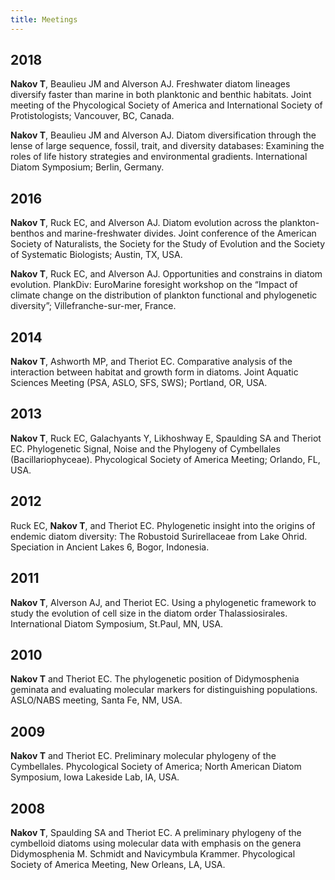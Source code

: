 ```yaml
---
title: Meetings
---
```


## 2018 
**Nakov T**, Beaulieu JM and Alverson AJ. Freshwater diatom lineages diversify faster than marine in both planktonic and benthic habitats. Joint meeting of the Phycological Society of America and International Society of Protistologists; Vancouver, BC, Canada.

**Nakov T**, Beaulieu JM and Alverson AJ. Diatom diversification through the lense of large sequence, fossil, trait, and diversity databases: Examining the roles of life history strategies and environmental gradients. International Diatom Symposium; Berlin, Germany.

## 2016 
**Nakov T**, Ruck EC, and Alverson AJ. Diatom evolution across the plankton-benthos and marine-freshwater divides. Joint conference of the American Society of Naturalists, the Society for the Study of Evolution and the Society of Systematic Biologists; Austin, TX, USA.

**Nakov T**, Ruck EC, and Alverson AJ. Opportunities and constrains in diatom evolution. PlankDiv: EuroMarine foresight workshop on the “Impact of climate change on the distribution of plankton functional and phylogenetic diversity”; Villefranche-sur-mer, France.

## 2014 
**Nakov T**, Ashworth MP, and Theriot EC. Comparative analysis of the interaction between habitat and growth form in diatoms. Joint Aquatic Sciences Meeting (PSA, ASLO, SFS, SWS); Portland, OR, USA.

## 2013 
**Nakov T**, Ruck EC, Galachyants Y, Likhoshway E, Spaulding SA and Theriot EC. Phylogenetic Signal, Noise and the Phylogeny of Cymbellales (Bacillariophyceae). Phycological Society of America Meeting; Orlando, FL, USA.

## 2012 
Ruck EC, **Nakov T**, and Theriot EC. Phylogenetic insight into the origins of endemic diatom diversity: The Robustoid Surirellaceae from Lake Ohrid. Speciation in Ancient Lakes 6, Bogor, Indonesia.

## 2011 
**Nakov T**, Alverson AJ, and Theriot EC. Using a phylogenetic framework to study the evolution of cell size in the diatom order Thalassiosirales. International Diatom Symposium, St.Paul, MN, USA.

## 2010 
**Nakov T** and Theriot EC. The phylogenetic position of Didymosphenia geminata and evaluating molecular markers for distinguishing populations. ASLO/NABS meeting, Santa Fe, NM, USA.

## 2009 
**Nakov T** and Theriot EC. Preliminary molecular phylogeny of the Cymbellales. Phycological Society of America; North American Diatom Symposium, Iowa Lakeside Lab, IA, USA.

## 2008 
**Nakov T**, Spaulding SA and Theriot EC. A preliminary phylogeny of the cymbelloid diatoms using molecular data with emphasis on the genera Didymosphenia M. Schmidt and Navicymbula Krammer. Phycological Society of America Meeting, New Orleans, LA, USA.